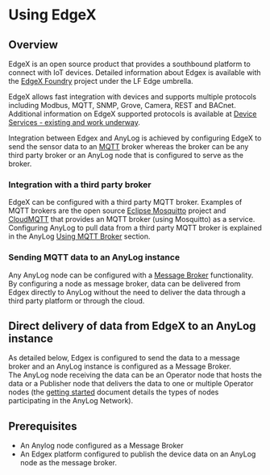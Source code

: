 # Using EdgeX

## Overview

EdgeX is an open source product that provides a southbound platform to connect with IoT devices.
Detailed information about Edgex is available with the [EdgeX Foundry](https://www.edgexfoundry.org/ecosystem/members/) project under the LF Edge umbrella.  

EdgeX allows fast integration with devices and supports multiple protocols including Modbus, MQTT, SNMP, Grove, Camera, REST and BACnet.
Additional information on EdgeX supported protocols is available at [Device Services - existing and work underway](https://wiki.edgexfoundry.org/display/FA/Device+Services+-+existing+and+work+underway).  

Integration between Edgex and AnyLog is achieved by configuring EdgeX to send the sensor data to an [MQTT](https://en.wikipedia.org/wiki/MQTT) broker
whereas the broker can be any third party broker or an AnyLog node that is configured to serve as the broker.

### Integration with a third party broker
EdgeX can be configured with a third party MQTT broker. Examples of MQTT brokers are the open source [Eclipse Mosquitto](https://mosquitto.org/) project 
and [CloudMQTT](https://www.cloudmqtt.com/) that provides an MQTT broker (using Mosquitto) as a service.  
Configuring AnyLog to pull data from a third party MQTT broker is explained in the AnyLog [Using MQTT Broker](https://github.com/AnyLog-co/documentation/blob/master/mqtt.md#using-mqtt-broker) section.

### Sending MQTT data to an AnyLog instance

Any AnyLog node can be configured with a [Message Broker](https://en.wikipedia.org/wiki/Message_broker) functionality.  
By configuring a node as message broker, data can be delivered from Edgex directly to AnyLog without the need to deliver the data through a third party platform or through the cloud.

## Direct delivery of data from EdgeX to an AnyLog instance 

As detailed below, Edgex is configured to send the data to a message broker and an AnyLog instance is configured as a Message Broker.  
The AnyLog node receiving the data can be an Operator node that hosts the data or a Publisher node that delivers the data to one or multiple Operator nodes 
(the [getting started](https://github.com/AnyLog-co/documentation/blob/master/getting%20started.md#type-of-instances) document details the types of nodes participating in the AnyLog Network). 

## Prerequisites

* An Anylog node configured as a Message Broker
* An Edgex platform configured to publish the device data on an AnyLog node as the message broker.


